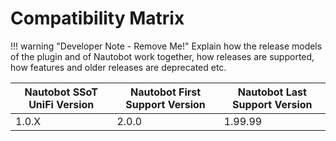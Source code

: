 # Compatibility Matrix

!!! warning "Developer Note - Remove Me!"
    Explain how the release models of the plugin and of Nautobot work together, how releases are supported, how features and older releases are deprecated etc.

| Nautobot SSoT UniFi Version | Nautobot First Support Version | Nautobot Last Support Version |
| ------------- | -------------------- | ------------- |
| 1.0.X         | 2.0.0                | 1.99.99        |
